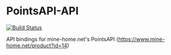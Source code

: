 # PointsAPI-API
[![Build Status](https://ci.groundmc.net/buildStatus/icon?job=GroundMC/PointsAPI-API/master)](https://ci.groundmc.net/job/GroundMC/PointsAPI-API/master)

API bindings for mine-home.net's PointsAPI (https://www.mine-home.net/product?id=14)
